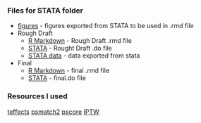### Files for STATA folder 
* [figures](https://github.com/rurithu/Stats506_midproject/tree/stata/STATA/pictures) - figures exported from STATA to be used in .rmd file
* Rough Draft
  + [R Markdown](https://github.com/rurithu/Stats506_midproject/blob/stata/STATA/stata_roughdraft.Rmd) - Rough Draft .rmd file
  + [STATA](https://github.com/rurithu/Stats506_midproject/blob/stata/STATA/stata_roughdraft.do) - Rought Draft .do file
  + [STATA data](https://github.com/rurithu/Stats506_midproject/blob/stata/STATA/prop_score_nhanes.dta) - data exported from stata
* Final 
  + [R Markdown](https://github.com/rurithu/Stats506_midproject/blob/stata/STATA/stata_final.Rmd) - final .rmd file
  + [STATA](https://github.com/rurithu/Stats506_midproject/edit/stata/STATA/stata_final.do) - final.do file
### Resources I used
[teffects](https://www.stata.com/features/overview/treatment-effects-balance/)
[psmatch2](http://repec.org/bocode/p/psmatch2.html)
[pscore](https://www.stata.com/meeting/italy14/abstracts/materials/it14_grotta.pdf)
[IPTW](https://personalpages.manchester.ac.uk/staff/mark.lunt/propensity_guide.pdf)
